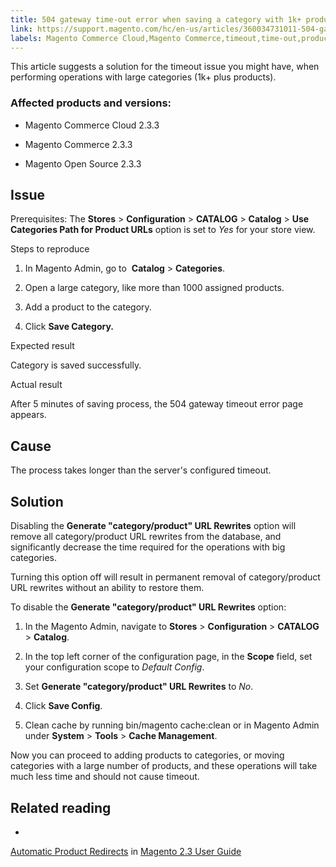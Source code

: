 ```yaml
---
title: 504 gateway time-out error when saving a category with 1k+ products
link: https://support.magento.com/hc/en-us/articles/360034731011-504-gateway-time-out-error-when-saving-a-category-with-1k-products
labels: Magento Commerce Cloud,Magento Commerce,timeout,time-out,products,2.3.3,how to,504 error,URL rewrites
---
```


This article suggests a solution for the timeout issue you might have, when performing operations with large categories (1k+ plus products).

### Affected products and versions:

* Magento Commerce Cloud 2.3.3

* Magento Commerce 2.3.3

* Magento Open Source 2.3.3

## Issue

Prerequisites: The **Stores** > **Configuration** > **CATALOG** > **Catalog** > **Use Categories Path for Product URLs** option is set to *Yes* for your store view.

Steps to reproduce

1. In Magento Admin, go to  **Catalog** > **Categories**.

1. Open a large category, like more than 1000 assigned products.

1. Add a product to the category.

1. Click **Save Category.**

Expected result

Category is saved successfully.

Actual result

After 5 minutes of saving process, the 504 gateway timeout error page appears.

## Cause

The process takes longer than the server's configured timeout.

## Solution

Disabling the **Generate "category/product" URL Rewrites** option will remove all category/product URL rewrites from the database, and significantly decrease the time required for the operations with big categories.

Turning this option off will result in permanent removal of category/product URL rewrites without an ability to restore them.

To disable the **Generate "category/product" URL Rewrites** option:

1. In the Magento Admin, navigate to **Stores** > **Configuration** > **CATALOG** > **Catalog**.

1. In the top left corner of the configuration page, in the **Scope** field, set your configuration scope to *Default Config*.

1. Set **Generate "category/product" URL Rewrites** to *No*.

1. Click **Save Config**.

10. Clean cache by running bin/magento cache:clean or in Magento Admin under **System** > **Tools** > **Cache Management**.

Now you can proceed to adding products to categories, or moving categories with a large number of products, and these operations will take much less time and should not cause timeout.

## Related reading

* 
[Automatic Product Redirects](https://docs.magedevteam.com/244/m2/ce/user_guide/marketing/url-redirect-product-automatic.html) in [Magento 2.3 User Guide](https://docs.magedevteam.com/244/m2/ce/user_guide/)

